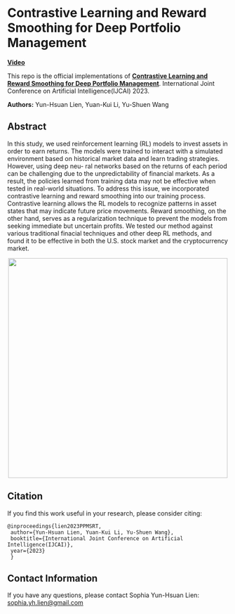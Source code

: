 # Contrastive Learning and Reward Smoothing for Deep Portfolio Management

[**Video**](https://recorder-v3.slideslive.com/?share=84574&s=305e6cd5-47b2-415f-a731-373dc7697818)


This repo is the official implementations of [**Contrastive Learning and Reward Smoothing for Deep Portfolio Management**](https://people.cs.nctu.edu.tw/~yushuen/data/DeepPortfolioManagement23.pdf). International Joint Conference on Artificial Intelligence(IJCAI) 2023. 

**Authors:** Yun-Hsuan Lien, Yuan-Kui Li, Yu-Shuen Wang 

## Abstract
In this study, we used reinforcement learning (RL) models to invest assets in order to earn returns. The models were trained to interact with a simulated environment based on historical market data and learn trading strategies. However, using deep neu- ral networks based on the returns of each period can be challenging due to the unpredictability of financial markets. As a result, the policies learned from training data may not be effective when tested in real-world situations. To address this issue, we incorporated contrastive learning and reward smoothing into our training process. Contrastive learning allows the RL models to recognize patterns in asset states that may indicate future price movements. Reward smoothing, on the other hand, serves as a regularization technique to prevent the models from seeking immediate but uncertain profits. We tested our method against various traditional finacial techniques and other deep RL methods, and found it to be effective in both the U.S. stock market and the cryptocurrency market.

<p align="center">
  <img src="https://github.com/sophialien/FinTech-DPM/blob/main/DPM/ContrastiveLearning.png" width="500" />
</p>

## Citation
If you find this work useful in your research, please consider citing:
```
@inproceedings{lien2023PPMSRT,
 author={Yun-Hsuan Lien, Yuan-Kui Li, Yu-Shuen Wang},
 booktitle={International Joint Conference on Artificial Intelligence(IJCAI)},
 year={2023}
 }
```

## Contact Information
If you have any questions, please contact Sophia Yun-Hsuan Lien: sophia.yh.lien@gmail.com
